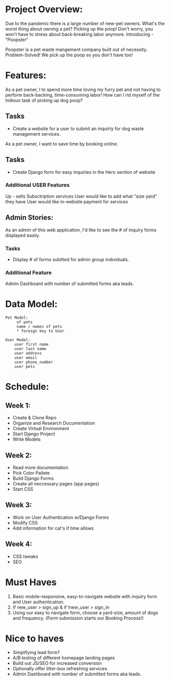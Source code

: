 # Project Overview:
Due to the pandemic there is a large number of new-pet owners. What's the worst thing about owning a pet? Picking up the poop! Don't worry, you won't have to stress about back-breaking labor anymore. Introducing - "Poopster"

Poopster is a pet waste mangement company built out of necessity. Problem-Solved! We pick up the poop so you don't have too! 

# Features: 

As a pet owner, I to spend more time loving my furry pet and not having to perform back-backing, time-consuming labor! How can I rid myself of the hidious task of picking up dog poop? 
## Tasks 
- Create a website for a user to submit an inquirty for dog waste management services. 


As a pet owner, I want to save time by booking online. 
## Tasks 
- Create Django form for easy inquiries in the Hero section of website

### Additional USER Features
Up - sells
Subsctription services
User would like to add what "size yard" they have
User would like in-website payment for services


## Admin Stories: 
As an admin of this web application, I'd like to see the # of inquiry forms displayed easily. 

### Tasks 
- Display # of forms subitted for admin group individuals. 


### Additional Feature
Admin Dashboard with number of submitted forms aka leads. 

# Data Model:

    Pet Model: 
         of pets
         name / names of pets
         * foreign key to User

    User Model:
        user first name
        user last name
        user address
        user email
        user phone_number
        user pets

        

# Schedule:

## Week 1: 
- Create & Clone Repo
- Organize and Research Documentation
- Create Virtual Environment
- Start Django Project
- Write Models

## Week 2:
- Read more documentation
- Pick Color Pallete
- Build Django Forms 
- Create all neccessary pages (app pages)
- Start CSS

## Week 3:
- Work on User Authentication w/Django Forms
- Modify CSS
- Add information for cat's if time allows

## Week 4:
- CSS tweaks
- SEO






# Must Haves 
1. Basic mobile-responsive, easy-to-navigate website with inquiry form and User authentication. 
2. If new_user > sign_up  & if !new_user > sign_in 
3. Using our easy to navigate form, choose a yard-size, amount of dogs and frequency. 
(Form submission starts our Booking Process!)


# Nice to haves
- Simplifying lead form? 
- A/B testing of different homepage landing pages
- Build out JS/SEO for increased conversion
- Optionally offer litter-box refreshing services.
- Admin Dashboard with number of submitted forms aka leads. 



